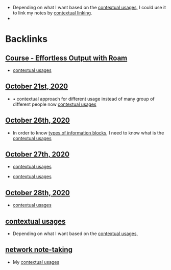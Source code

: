 - Depending on what I want based on the [contextual usages](<contextual usages.md>), I could use it to link my notes by [contextual linking](<contextual linking.md>).
- 

# Backlinks
## [Course - Effortless Output with Roam](<Course - Effortless Output with Roam.md>)
- [contextual usages](<contextual usages.md>)

## [October 21st, 2020](<October 21st, 2020.md>)
- •	contextual approach for different usage instead of many group of different people now [contextual usages](<contextual usages.md>)

## [October 26th, 2020](<October 26th, 2020.md>)
- In order to know [types of information blocks](<types of information blocks.md>), I need to know what is the [contextual usages](<contextual usages.md>)

## [October 27th, 2020](<October 27th, 2020.md>)
- [contextual usages](<contextual usages.md>)

- [contextual usages](<contextual usages.md>)

## [October 28th, 2020](<October 28th, 2020.md>)
- [contextual usages](<contextual usages.md>)

## [contextual usages](<contextual usages.md>)
- Depending on what I want based on the [contextual usages](<contextual usages.md>),

## [network note-taking](<network note-taking.md>)
- My [contextual usages](<contextual usages.md>)

